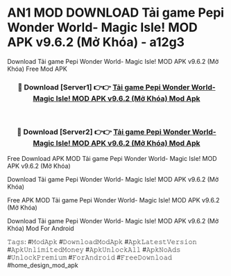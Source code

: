 # AN1 MOD DOWNLOAD Tải game Pepi Wonder World- Magic Isle! MOD APK v9.6.2 (Mở Khóa) - a12g3
Download Tải game Pepi Wonder World- Magic Isle! MOD APK v9.6.2 (Mở Khóa) Free Mod APK

<div align="center">
<h3>🔴 Download [Server1] 👉👉 <a href="https://apk-comot.site?title=Tải_game_Pepi_Wonder_World-_Magic_Isle!_MOD_APK_v9.6.2_(Mở_Khóa)">Tải game Pepi Wonder World- Magic Isle! MOD APK v9.6.2 (Mở Khóa) Mod Apk</a></h3><br>

<h3>🔴 Download [Server2] 👉👉 <a href="https://apk-comot.site?title=Tải_game_Pepi_Wonder_World-_Magic_Isle!_MOD_APK_v9.6.2_(Mở_Khóa)">Tải game Pepi Wonder World- Magic Isle! MOD APK v9.6.2 (Mở Khóa) Mod Apk</a></h3>
</div>


Free Download APK MOD Tải game Pepi Wonder World- Magic Isle! MOD APK v9.6.2 (Mở Khóa)

Download Tải game Pepi Wonder World- Magic Isle! MOD APK v9.6.2 (Mở Khóa) 

Free APK MOD Tải game Pepi Wonder World- Magic Isle! MOD APK v9.6.2 (Mở Khóa) 

Download Tải game Pepi Wonder World- Magic Isle! MOD APK v9.6.2 (Mở Khóa) Mod For Android

𝚃𝚊𝚐𝚜: #𝙼𝚘𝚍𝙰𝚙𝚔 #𝙳𝚘𝚠𝚗𝚕𝚘𝚊𝚍𝙼𝚘𝚍𝙰𝚙𝚔 #𝙰𝚙𝚔𝙻𝚊𝚝𝚎𝚜𝚝𝚅𝚎𝚛𝚜𝚒𝚘𝚗 #𝙰𝚙𝚔𝚄𝚗𝚕𝚒𝚖𝚒𝚝𝚎𝚍𝙼𝚘𝚗𝚎𝚢 #𝙰𝚙𝚔𝚄𝚗𝚕𝚘𝚌𝚔𝙰𝚕𝚕 #𝙰𝚙𝚔𝙽𝚘𝙰𝚍𝚜 #𝚄𝚗𝚕𝚘𝚌𝚔𝙿𝚛𝚎𝚖𝚒𝚞𝚖 #𝙵𝚘𝚛𝙰𝚗𝚍𝚛𝚘𝚒𝚍 #𝙵𝚛𝚎𝚎𝙳𝚘𝚠𝚗𝚕𝚘𝚊𝚍 #home_design_mod_apk